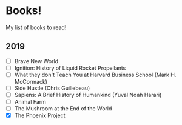 Books!
======

My list of books to read!

2019
----

- [ ] Brave New World
- [ ] Ignition: History of Liquid Rocket Propellants
- [ ] What they don't Teach You at Harvard Business School (Mark H. McCormack)
- [ ] Side Hustle (Chris Guillebeau)
- [ ] Sapiens: A Brief History of Humankind (Yuval Noah Harari)
- [ ] Animal Farm
- [ ] The Mushroom at the End of the World
- [x] The Phoenix Project
